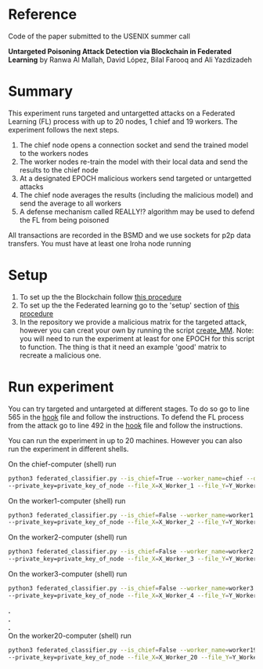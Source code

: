 # Reference
Code of the paper submitted to the USENIX summer call 

**Untargeted Poisoning Attack Detection via Blockchain in Federated Learning** by Ranwa Al Mallah, David López,
Bilal Farooq and Ali Yazdizadeh

# Summary
This experiment runs targeted and untargetted attacks on a Federated Learning (FL) process 
with up to 20 nodes, 1 chief and 19 workers. 
The experiment follows the next steps.
1. The chief node opens a connection socket and send the trained model to the workers nodes 
2. The worker nodes re-train the model with their local data and send the results to the chief node
3. At a designated EPOCH malicious workers send targeted or untargetted attacks
3. The chief node averages the results (including the malicious model) and send the average to all workers
4. A defense mechanism called REALLY!? algorithm may be used to defend the FL from being poisoned 

All transactions are recorded in the BSMD and we use sockets for p2p data transfers. 
You must have at least one Iroha node running

# Setup
1. To set up the the Blockchain follow [this procedure](../../utils/README.md)
2. To set up the the Federated learning go to the 'setup' 
   section of [this procedure](../federated_learning/README.md)
3. In the repository we provide a malicious matrix for the targeted attack, however you can creat your own
   by running the script [create_MM](create_MM.py). Note: you will need to run the experiment at least for
   one EPOCH for this script to function. The thing is that it need an example 'good' matrix to recreate a 
   malicious one.

# Run experiment
You can try targeted and untargeted at different stages. To do so go to line 565 in the [hook](hook.py) file 
and follow the instructions. To defend the FL process from the attack go to line 492 in the [hook](hook.py) 
file and follow the instructions.

You can run the experiment in up to 20 machines. However you can also run the experiment in different shells.

On the chief-computer (shell) run
```bash
python3 federated_classifier.py --is_chief=True --worker_name=chief --domain=public --ip=ip_iroha_node \
--private_key=private_key_of_node --file_X=X_Worker_1 --file_Y=Y_Worker_1
```
On the worker1-computer (shell) run
```bash
python3 federated_classifier.py --is_chief=False --worker_name=worker1 --domain=public --ip=ip_iroha_node \
--private_key=private_key_of_node --file_X=X_Worker_2 --file_Y=Y_Worker_2
```
On the worker2-computer (shell) run
```bash
python3 federated_classifier.py --is_chief=False --worker_name=worker2 --domain=public --ip=ip_iroha_node \
--private_key=private_key_of_node --file_X=X_Worker_3 --file_Y=Y_Worker_3 
```
On the worker3-computer (shell) run
```bash
python3 federated_classifier.py --is_chief=False --worker_name=worker3 --domain=public --ip=ip_iroha_node \
--private_key=private_key_of_node --file_X=X_Worker_4 --file_Y=Y_Worker_4
```
**.**  
**.**  
**.**  
On the worker20-computer (shell) run
```bash
python3 federated_classifier.py --is_chief=False --worker_name=worker19 --domain=public --ip=ip_iroha_node \
--private_key=private_key_of_node --file_X=X_Worker_20 --file_Y=Y_Worker_20
```

